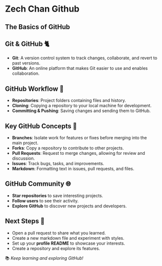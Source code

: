 # Zech Chan Github 

## The Basics of GitHub

## Git & GitHub 🐈
- **Git**: A version control system to track changes, collaborate, and revert to past versions.  
- **GitHub**: An online platform that makes Git easier to use and enables collaboration.  

## GitHub Workflow 🌊
- **Repositories**: Project folders containing files and history.  
- **Cloning**: Copying a repository to your local machine for development.  
- **Committing & Pushing**: Saving changes and sending them to GitHub.  

## Key GitHub Concepts 🔑
- **Branches**: Isolate work for features or fixes before merging into the main project.  
- **Forks**: Copy a repository to contribute to other projects.  
- **Pull Requests**: Request to merge changes, allowing for review and discussion.  
- **Issues**: Track bugs, tasks, and improvements.  
- **Markdown**: Formatting text in issues, pull requests, and files.  

## GitHub Community 🌐
- **Star repositories** to save interesting projects.  
- **Follow users** to see their activity.  
- **Explore GitHub** to discover new projects and developers.  

## Next Steps 👟
- Open a pull request to share what you learned.  
- Create a new markdown file and experiment with styles.  
- Set up your **profile README** to showcase your interests.  
- Create a repository and explore its features.  

📚 *Keep learning and exploring GitHub!*  
